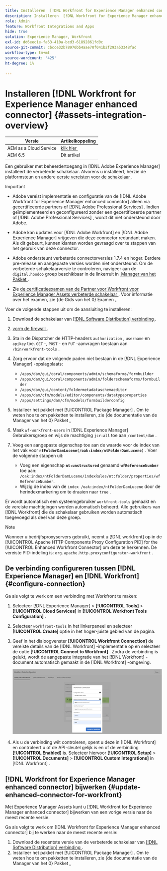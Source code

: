 ```yaml
---
title: Installeren  [!DNL Workfront for Experience Manager enhanced connector]
description: Installeren  [!DNL Workfront for Experience Manager enhanced connector]
role: Admin
feature: Workfront Integrations and Apps
hide: true
solution: Experience Manager, Workfront
exl-id: dd6eec1e-fa63-410a-bcd3-61892861fd0c
source-git-commit: cbcce32b78970bb4aae70f041b2f293a53348fad
workflow-type: tm+mt
source-wordcount: '425'
ht-degree: 1%

---
```


# Installeren [!DNL Workfront for Experience Manager enhanced connector] {#assets-integration-overview}

| Versie | Artikelkoppeling |
| -------- | ---------------------------- |
| AEM as a Cloud Service | [&#x200B; klik hier &#x200B;](https://experienceleague.adobe.com/docs/experience-manager-cloud-service/content/assets/integrations/workfront-connector-install.html?lang=nl-NL) |
| AEM 6.5 | Dit artikel |

Een gebruiker met beheerdertoegang in [!DNL Adobe Experience Manager] installeert de verbeterde schakelaar. Alvorens u installeert, herzie de platformsteun en andere [&#x200B; eerste vereisten voor de schakelaar &#x200B;](https://one.workfront.com/s/csh?context=2467&pubname=the-new-workfront-experience).

>[!IMPORTANT]
>
>* Adobe vereist implementatie en configuratie van de [!DNL Adobe Workfront for Experience Manager enhanced connector] alleen via gecertificeerde partners of [!DNL Adobe Professional Services] . Indien geïmplementeerd en geconfigureerd zonder een gecertificeerde partner of [!DNL Adobe Professional Services] , wordt dit niet ondersteund door Adobe.
>
>* Adobe kan updates voor [!DNL Adobe Workfront] en [!DNL Adobe Experience Manager] vrijgeven die deze connector redundant maken. Als dit gebeurt, kunnen klanten worden gevraagd over te stappen van het gebruik van deze connector.
>
>* Adobe ondersteunt verbeterde connectorversies 1.7.4 en hoger. Eerdere pre-release en aangepaste versies worden niet ondersteund. Om de verbeterde schakelaarversie te controleren, navigeer aan de `digital.hoodoo` groep beschikbaar in de linkerruit in [&#x200B; Manager van het Pakket &#x200B;](/help/sites-administering/package-manager.md).
>
>* Zie [&#x200B; de certificatieexamen van de Partner voor Workfront voor Experience Manager Assets verbeterde schakelaar &#x200B;](https://solutionpartners.adobe.com/solution-partners/home/applications/experience_cloud/workfront/journey/dev_core.html). Voor informatie over het examen, zie {de Gids van het 0} Examen [.](https://express.adobe.com/page/Tc7Mq6zLbPFy8/)

Voer de volgende stappen uit om de aansluiting te installeren:

1. Download de schakelaar van [[!DNL Software Distribution]  verbinding &#x200B;](https://experience.adobe.com/#/downloads/content/software-distribution/en/aem.html?package=/content/software-distribution/en/details.html/content/dam/aem/public/adobe/packages/cq650/product/assets/workfront-tools.ui.apps.zip).
1. [&#x200B; vorm de firewall &#x200B;](https://one.workfront.com/s/document-item?bundleId=the-new-workfront-experience&topicId=Content%2FAdministration_and_Setup%2FGet_started-WF_administration%2Fconfigure-your-firewall.html).
1. Sta in de Dispatcher de HTTP-headers `authorization` , `username` en `apikey` toe. `GET` -, `POST` - en `PUT` -aanvragen toestaan aan `/bin/workfront-tools` .
1. Zorg ervoor dat de volgende paden niet bestaan in de [!DNL Experience Manager] -opslagplaats:

   * `/apps/dam/gui/coral/components/admin/schemaforms/formbuilder`
   * `/apps/dam/gui/coral/components/admin/folderschemaforms/formbuilder`
   * `/apps/dam/gui/content/foldermetadataschemaeditor`
   * `/apps/dam/cfm/models/editor/components/datatypeproperties`
   * `/apps/settings/dam/cfm/models/formbuilderconfig`

1. Installeer het pakket met [!UICONTROL Package Manager] . Om te weten hoe te om pakketten te installeren, zie {de documentatie van de Manager van het 0} Pakket [.](/help/sites-administering/package-manager.md)
1. Maak `wf-workfront-users` in [!DNL Experience Manager] Gebruikersgroep en wijs de machtiging `jcr:all` toe aan `/content/dam` .
1. Voeg een aangepaste eigenschap toe aan de waarde voor de index van het vak voor **`ntFolderDamLucene(/oak:index/ntFolderDamLucene)`** . Voer de volgende stappen uit:
   * Voeg een eigenschap **`nt:unstructured`** genaamd **`wfReferenceNumber`** toe aan:
     `/oak:index/ntFolderDamLucene/indexRules/nt:folder/properties/wfReferenceNumber`.
   * Wijzig de index van de `index /oak:index/ntFolderDamLucene` door de herindexmarkering om te draaien naar `true` .

Er wordt automatisch een systeemgebruiker `workfront-tools` gemaakt en de vereiste machtigingen worden automatisch beheerd. Alle gebruikers van [!DNL Workfront] die de schakelaar gebruiken worden automatisch toegevoegd als deel van deze groep.

>[!NOTE]
>
> Wanneer u bedrijfsproxyservers gebruikt, neemt u [!DNL workfront] op in de [!UICONTROL Apache HTTP Components Proxy Configuration PID] for the [!UICONTROL Enhanced Workfront Connector] om deze te herkennen. De vereiste PID-indeling is: `org.apache.http.proxyconfigurator~workfront` .

## De verbinding configureren tussen [!DNL Experience Manager] en [!DNL Workfront] {#configure-connection}

Ga als volgt te werk om een verbinding met Workfront te maken:

1. Selecteer [!DNL Experience Manager] > **[!UICONTROL Tools]** > **[!UICONTROL Cloud Services]** in **[!UICONTROL Workfront Tools Configuration]** .

1. Selecteer `workfront-tools` in het linkerpaneel en selecteer **[!UICONTROL Create]** optie in het hoger-juiste gebied van de pagina.

1. Geef in het dialoogvenster **[!UICONTROL Workfront Connection]** de vereiste details van de [!DNL Workfront] -implementatie op en selecteer de optie **[!UICONTROL Connect to Workfront]** . Zodra de verbinding is gelukt, wordt de aangepaste integratie van het [!DNL Workfront] -document automatisch gemaakt in de [!DNL Workfront] -omgeving.

   ![&#x200B; Verbinden [!DNL Experience Manager] en [!DNL Workfront]](/help/assets/assets/wf-connection-config.png)

1. Als u de verbinding wilt controleren, opent u deze in [!DNL Workfront] en controleert u of de API-sleutel gelijk is en of de verbinding **[!UICONTROL Enabled]** is. Selecteer hiervoor **[!UICONTROL Setup]** > **[!UICONTROL Documents]** > **[!UICONTROL Custom Integrations]** in [!DNL Workfront] .

## [!DNL Workfront for Experience Manager enhanced connector] bijwerken {#update-enhanced-connector-for-workfront}

Met Experience Manager Assets kunt u [!DNL Workfront for Experience Manager enhanced connector] bijwerken van een vorige versie naar de meest recente versie.

Ga als volgt te werk om [!DNL Workfront for Experience Manager enhanced connector] bij te werken naar de meest recente versie:

1. Download de recentste versie van de verbeterde schakelaar van [[!DNL Software Distribution]  verbinding &#x200B;](https://experience.adobe.com/#/downloads/content/software-distribution/en/aem.html?package=/content/software-distribution/en/details.html/content/dam/aem/public/adobe/packages/cq650/product/assets/workfront-tools.ui.apps.zip).
1. Installeer het pakket met [!UICONTROL Package Manager] . Om te weten hoe te om pakketten te installeren, zie {de documentatie van de Manager van het 0} Pakket [.](/help/sites-administering/package-manager.md)
